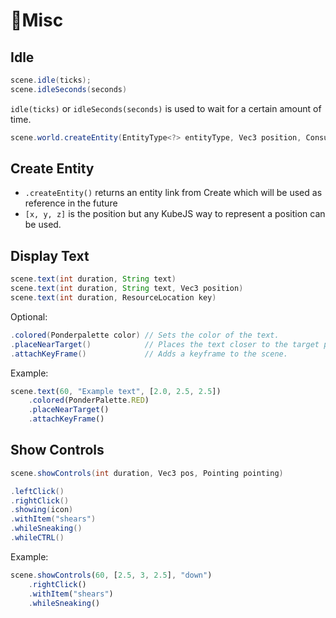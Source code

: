 # 🔀Misc

## Idle

```java
scene.idle(ticks);
scene.idleSeconds(seconds)
```

`idle(ticks)` or `idleSeconds(seconds)` is used to wait for a certain amount of time.

```java
scene.world.createEntity(EntityType<?> entityType, Vec3 position, Consumer<EntityJS> consumer)
```

## Create Entity

* `.createEntity()` returns an entity link from Create which will be used as reference in the future
* `[x, y, z]` is the position but any KubeJS way to represent a position can be used.

## Display Text

```java
scene.text(int duration, String text)
scene.text(int duration, String text, Vec3 position)
scene.text(int duration, ResourceLocation key)
```

Optional:

```java
.colored(Ponderpalette color) // Sets the color of the text.
.placeNearTarget()            // Places the text closer to the target position.
.attachKeyFrame()             // Adds a keyframe to the scene.
```

Example:

```js
scene.text(60, "Example text", [2.0, 2.5, 2.5])
    .colored(PonderPalette.RED)
    .placeNearTarget()
    .attachKeyFrame()
```

## Show Controls

```java
scene.showControls(int duration, Vec3 pos, Pointing pointing)
```

```java
.leftClick()
.rightClick()
.showing(icon)
.withItem("shears")
.whileSneaking()
.whileCTRL()
```

Example:

```js
scene.showControls(60, [2.5, 3, 2.5], "down")
    .rightClick()
    .withItem("shears")
    .whileSneaking()
```
